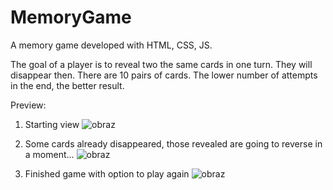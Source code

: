 # MemoryGame
A memory game developed with HTML, CSS, JS.

The goal of a player is to reveal two the same cards in one turn. They will disappear then. There are 10 pairs of cards. The lower number of attempts in the end, the better result. 

Preview:

1. Starting view
![obraz](https://user-images.githubusercontent.com/81360745/167820500-aa22c945-91a3-4648-8122-a02b71d213cf.png)


2. Some cards already disappeared, those revealed are going to reverse in a moment...
![obraz](https://user-images.githubusercontent.com/81360745/167821545-dd66d66f-aa9f-416f-bfe9-22aebda451de.png)

3. Finished game with option to play again
![obraz](https://user-images.githubusercontent.com/81360745/167821991-b5ca753d-4955-479a-9091-316197b0c38c.png)
 
 
